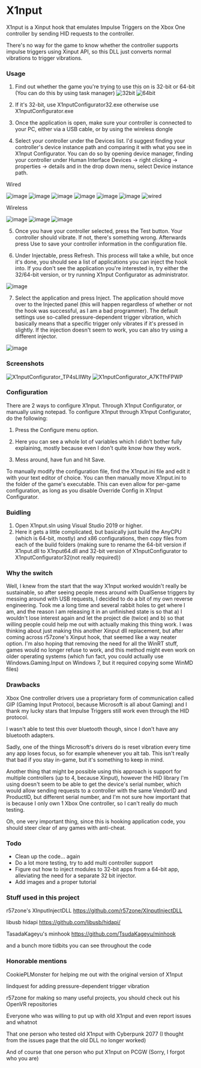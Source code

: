 # X1nput

X1nput is a Xinput hook that emulates Impulse Triggers on the Xbox One controller by sending HID requests to the controller.

There's no way for the game to know whether the controller supports impulse triggers using Xinput API, so this DLL just converts normal vibrations to trigger vibrations.

### Usage

1. Find out whether the game you're trying to use this on is 32-bit or 64-bit (You can do this by using task manager)
![32bit](https://user-images.githubusercontent.com/10870921/123274117-83ee9000-d503-11eb-911e-212974019daa.png)  ![64bit](https://user-images.githubusercontent.com/10870921/123274157-8e108e80-d503-11eb-986a-f855678b8659.png)

2. If it's 32-bit, use X1nputConfigurator32.exe otherwise use X1nputConfigurator.exe
																				 
3. Once the application is open, make sure your controller is connected to your PC, either via a USB cable, or by using the wireless dongle

4. Select your controller under the Devices list. I'd suggest finding your controller's device instance path and comparing it with what you see in X1nput Configurator. You can do so by opening device manager, finding your controller under Human Interface Devices -> right clicking -> properties -> details and in the drop down menu, select Device instance path.

Wired

![image](https://user-images.githubusercontent.com/10870921/123274500-daf46500-d503-11eb-94ff-4c5c013361b7.png)
![image](https://user-images.githubusercontent.com/10870921/123274567-ecd60800-d503-11eb-8f70-6b2ef86baf3b.png)
![image](https://user-images.githubusercontent.com/10870921/123274609-f65f7000-d503-11eb-83f2-0ff59fccb639.png)
![image](https://user-images.githubusercontent.com/10870921/123275531-ae8d1880-d504-11eb-9f32-707579d2386a.png)
![image](https://user-images.githubusercontent.com/10870921/123275427-9ae1b200-d504-11eb-891d-bfae55e6e78a.png)
![image](https://user-images.githubusercontent.com/10870921/123275284-7a195c80-d504-11eb-98ea-4f811822b028.png)
![wired](https://user-images.githubusercontent.com/10870921/123274370-c0ba8700-d503-11eb-9157-6517b8780107.png)

Wireless

![image](https://user-images.githubusercontent.com/10870921/123274799-1f800080-d504-11eb-909d-da1d7ba46261.png)
![image](https://user-images.githubusercontent.com/10870921/123275651-cbc1e700-d504-11eb-894e-772a11a24a48.png)
![image](https://user-images.githubusercontent.com/10870921/123274733-11ca7b00-d504-11eb-9917-d6c73de317c1.png)

5. Once you have your controller selected, press the Test button. Your controller should vibrate. If not, there's something wrong. Afterwards press Use to save your controller information in the configuration file.

6. Under Injectable, press Refresh. This process will take a while, but once it's done, you should see a list of applications you can inject the hook into. If you don't see the application you're interested in, try either the 32/64-bit version, or try running X1nput Configurator as administrator.

![image](https://user-images.githubusercontent.com/10870921/123276073-25c2ac80-d505-11eb-9130-eb7b8426144c.png)

7. Select the application and press Inject. The application should move over to the Injected panel (this will happen regardless of whether or not the hook was successful, as I am a bad programmer). The default settings use so-called pressure-dependent trigger vibration, which basically means that a specific trigger only vibrates if it's pressed in slightly. If the injection doesn't seem to work, you can also try using a different injector.

![image](https://user-images.githubusercontent.com/10870921/123276163-36732280-d505-11eb-902b-34231f256b06.png)


### Screenshots

![X1nputConfigurator_TP4sLlIWty](https://user-images.githubusercontent.com/10870921/123273492-fc088600-d502-11eb-92a1-c9a7a8dafdb5.png)
![X1nputConfigurator_A7KTfhFPWP](https://user-images.githubusercontent.com/10870921/123273501-fdd24980-d502-11eb-92c1-64b1bb59fe6b.png)


### Configuration

There are 2 ways to configure X1nput. Through X1nput Configurator, or manually using notepad. To configure X1nput through X1nput Configurator, do the following:

1. Press the Configure menu option.

2. Here you can see a whole lot of variables which I didn't bother fully explaining, mostly because even I don't quite know how they work.

3. Mess around, have fun and hit Save.

To manually modify the configuration file, find the X1nput.ini file and edit it with your text editor of choice. You can then manually move X1nput.ini to the folder of the game's executable. This can even allow for per-game configuration, as long as you disable Override Config in X1nput Configurator.

### Buidling

1. Open X1nput.sln using Visual Studio 2019 or higher.
2. Here it gets a little complicated, but basically just build the AnyCPU (which is 64-bit, mostly) and x86 configurations, then copy files from each of the build folders (making sure to rename the 64-bit version if X1nput.dll to X1nput64.dll and 32-bit version of X1nputConfigurator to X1nputConfigurator32(not really required))

### Why the switch
Well, I knew from the start that the way X1nput worked wouldn't really be sustainable, so after seeing people mess around with DualSense triggers by messing around with USB requests, I decided to do a bit of my own reverse engineering. Took me a long time and several rabbit holes to get where I am, and the reason I am releasing it in an unfinished state is so that a) I wouldn't lose interest again and let the project die (twice) and b) so that willing people could help me out with actually making this thing work. I was thinking about just making this another Xinput dll replacement, but after coming across r57zone's Xinput hook, that seemed like a way neater option. I'm also hoping that removing the need for all the WinRT stuff, games would no longer refuse to work, and this method might even work on older operating systems (which fun fact, you could actually use Windows.Gaming.Input on Windows 7, but it required copying some WinMD files)

### Drawbacks
Xbox One controller drivers use a proprietary form of communication called GIP (Gaming Input Protocol, because Microsoft is all about Gaming) and I thank my lucky stars that Impulse Triggers still work even through the HID protocol.

I wasn't able to test this over bluetooth though, since I don't have any bluetooth adapters.

Sadly, one of the things Microsoft's drivers do is reset vibration every time any app loses focus, so for example whenever you alt tab. This isn't really that bad if you stay in-game, but it's something to keep in mind.

Another thing that might be possible using this approach is support for multiple controllers (up to 4, because Xinput), however the HID library I'm using doesn't seem to be able to get the device's serial number, which would allow sending requests to a controller with the same VendorID and ProductID, but different serial number, and I'm not sure how important that is because I only own 1 Xbox One controller, so I can't really do much testing.

Oh, one very important thing, since this is hooking application code, you should steer clear of any games with anti-cheat.

### Todo
- Clean up the code... again
- Do a lot more testing, try to add multi controller support
- Figure out how to inject modules to 32-bit apps from a 64-bit app, alleviating the need for a separate 32 bit injector.
- Add images and a proper tutorial

### Stuff used in this project
r57zone's XInputInjectDLL https://github.com/r57zone/XInputInjectDLL

libusb hidapi https://github.com/libusb/hidapi/

TasadaKageyu's minhook https://github.com/TsudaKageyu/minhook

and a bunch more tidbits you can see throughout the code

### Honorable mentions
CookiePLMonster for helping me out with the original version of X1nput

lindquest for adding pressure-dependent trigger vibration

r57zone for making so many useful projects, you should check out his OpenVR repositories

Everyone who was willing to put up with old X1nput and even report issues and whatnot

That one person who tested old X1nput with Cyberpunk 2077 (I thought from the issues page that the old DLL no longer worked)

And of course that one person who put X1nput on PCGW (Sorry, I forgot who you are)

